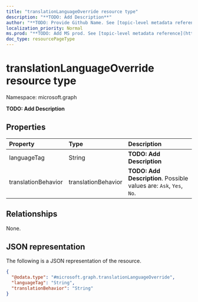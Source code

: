 ```yaml
---
title: "translationLanguageOverride resource type"
description: "**TODO: Add Description**"
author: "**TODO: Provide Github Name. See [topic-level metadata reference](https://msgo.azurewebsites.net/add/document/guidelines/metadata.html#topic-level-metadata)**"
localization_priority: Normal
ms.prod: "**TODO: Add MS prod. See [topic-level metadata reference](https://msgo.azurewebsites.net/add/document/guidelines/metadata.html#topic-level-metadata)**"
doc_type: resourcePageType
---
```


# translationLanguageOverride resource type

Namespace: microsoft.graph

**TODO: Add Description**

## Properties
|Property|Type|Description|
|:---|:---|:---|
|languageTag|String|**TODO: Add Description**|
|translationBehavior|translationBehavior|**TODO: Add Description**. Possible values are: `Ask`, `Yes`, `No`.|

## Relationships
None.

## JSON representation
The following is a JSON representation of the resource.
<!-- {
  "blockType": "resource",
  "@odata.type": "microsoft.graph.translationLanguageOverride"
}
-->
``` json
{
  "@odata.type": "#microsoft.graph.translationLanguageOverride",
  "languageTag": "String",
  "translationBehavior": "String"
}
```


